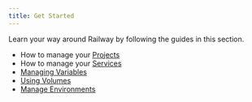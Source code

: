 ```yaml
---
title: Get Started
---
```


Learn your way around Railway by following the guides in this section.

- How to manage your [Projects](/how-to/projects)
- How to manage your [Services](/how-to/services)
- [Managing Variables](/how-to/variables)
- [Using Volumes](/how-to/using-volumes)
- [Manage Environments](/how-to/manage-environments)